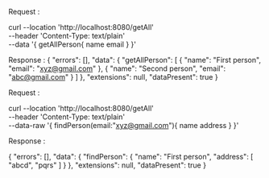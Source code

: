 Request : 

curl --location 'http://localhost:8080/getAll' \
--header 'Content-Type: text/plain' \
--data '{
    getAllPerson{
        name
        email
    }
}'

Response :
{
    "errors": [],
    "data": {
        "getAllPerson": [
            {
                "name": "First person",
                "email": "xyz@gmail.com"
            },
            {
                "name": "Second person",
                "email": "abc@gmail.com"
            }
        ]
    },
    "extensions": null,
    "dataPresent": true
}


Request :

curl --location 'http://localhost:8080/getAll' \
--header 'Content-Type: text/plain' \
--data-raw '{
    findPerson(email:"xyz@gmail.com"){
        name
        address
    }
}'

Response :

{
    "errors": [],
    "data": {
        "findPerson": {
            "name": "First person",
            "address": [
                "abcd",
                "pqrs"
            ]
        }
    },
    "extensions": null,
    "dataPresent": true
}


